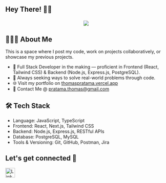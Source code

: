 ## Hey There! 👋🏻

<h3 align="center">
<img src="https://readme-typing-svg.herokuapp.com?font=Source+Code+Pro&pause=1000&color=B0F5F7&center=true&vCenter=true&width=435&lines=I'm+Thomas+Pratama;A+Fullstack+Developer;Tech+%26+Software+Enthusiast">  

## 👨🏻‍💻 About Me
This is a space where I post my code, work on projects collaboratively, or showcase my previous projects.

- 🚀 Full Stack Developer in the making — proficient in Frontend (React, Tailwind CSS) & Backend (Node.js, Express.js, PostgreSQL).
- 🧠 Always seeking ways to solve real-world problems through code.
- 🌐 Visit my portfolio on [thomaspratama.vercel.app](https://thomaspratama.vercel.app)
- 📩 Contact Me @ [pratama.thomas@gmail.com](mailto:pratama.thomas@gmail.com)

## 🛠️ Tech Stack
- Language: JavaScript, TypeScript
- Frontend: React, Next.js, Tailwind CSS
- Backend: Node.js, Express.js, RESTful APIs
- Database: PostgreSQL, MySQL
- Tools & Versioning: Git, GitHub, Postman, Jira

## Let's get connected 🔗
<a href="https://www.linkedin.com/in/thomas-pratama/">
<img align="left" alt="LinkedIn" width="30px" style="padding-right:10px;" src="https://cdn.jsdelivr.net/gh/devicons/devicon/icons/linkedin/linkedin-original.svg"/></a>
